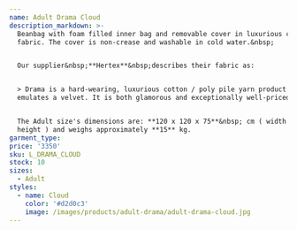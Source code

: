 ```yaml
---
name: Adult Drama Cloud
description_markdown: >-
  Beanbag with foam filled inner bag and removable cover in luxurious corduroy
  fabric. The cover is non-crease and washable in cold water.&nbsp;


  Our supplier&nbsp;**Hertex**&nbsp;describes their fabric as:


  > Drama is a hard-wearing, luxurious cotton / poly pile yarn product that
  emulates a velvet. It is both glamorous and exceptionally well-priced.


  The Adult size's dimensions are: **120 x 120 x 75**&nbsp; cm ( width x depth x
  height ) and weighs approximately **15** kg.
garment_type:
price: '3350'
sku: L_DRAMA_CLOUD
stock: 10
sizes:
  - Adult
styles:
  - name: Cloud
    color: '#d2d0c3'
    image: /images/products/adult-drama/adult-drama-cloud.jpg
---
```

